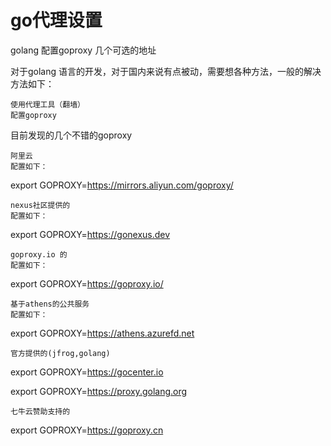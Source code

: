 # go代理设置
 golang 配置goproxy 几个可选的地址

对于golang 语言的开发，对于国内来说有点被动，需要想各种方法，一般的解决方法如下：

    使用代理工具（翻墙）
    配置goproxy

目前发现的几个不错的goproxy

    阿里云
    配置如下：

 

export GOPROXY=https://mirrors.aliyun.com/goproxy/

    nexus社区提供的
    配置如下：

export GOPROXY=https://gonexus.dev

    goproxy.io 的
    配置如下：

export GOPROXY=https://goproxy.io/

    基于athens的公共服务
    配置如下：

export GOPROXY=https://athens.azurefd.net

    官方提供的(jfrog,golang)

export GOPROXY=https://gocenter.io

export GOPROXY=https://proxy.golang.org

    七牛云赞助支持的

export GOPROXY=https://goproxy.cn

